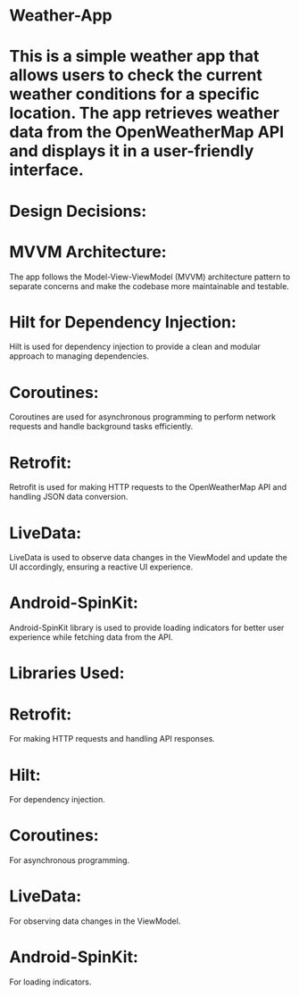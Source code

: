 # Weather-App

# This is a simple weather app that allows users to check the current weather conditions for a specific location. The app retrieves weather data from the OpenWeatherMap API and displays it in a user-friendly interface.

# Design Decisions:

# MVVM Architecture: 
The app follows the Model-View-ViewModel (MVVM) architecture pattern to separate concerns and make the codebase more maintainable and testable.

# Hilt for Dependency Injection: 
Hilt is used for dependency injection to provide a clean and modular approach to managing dependencies.

# Coroutines: 
Coroutines are used for asynchronous programming to perform network requests and handle background tasks efficiently.

# Retrofit: 
Retrofit is used for making HTTP requests to the OpenWeatherMap API and handling JSON data conversion.

# LiveData: 
LiveData is used to observe data changes in the ViewModel and update the UI accordingly, ensuring a reactive UI experience.

# Android-SpinKit: 
Android-SpinKit library is used to provide loading indicators for better user experience while fetching data from the API.

# Libraries Used:

# Retrofit: 
For making HTTP requests and handling API responses.
# Hilt: 
For dependency injection.
# Coroutines: 
For asynchronous programming.
# LiveData: 
For observing data changes in the ViewModel.
# Android-SpinKit: 
For loading indicators.
